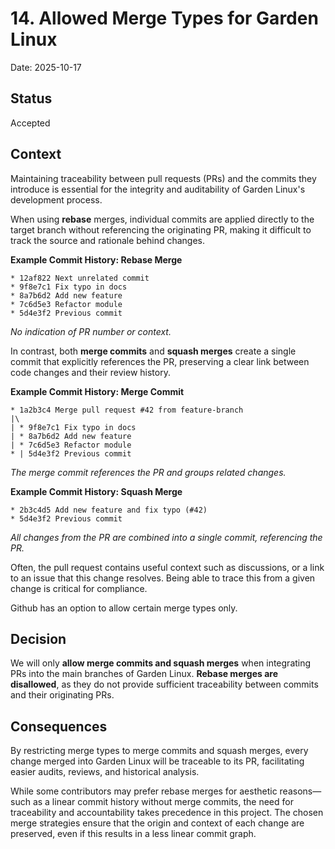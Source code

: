 # 14. Allowed Merge Types for Garden Linux

Date: 2025-10-17

## Status

Accepted

## Context

Maintaining traceability between pull requests (PRs) and the commits they introduce is essential for the integrity and auditability of Garden Linux's development process.

When using **rebase** merges, individual commits are applied directly to the target branch without referencing the originating PR, making it difficult to track the source and rationale behind changes.

**Example Commit History: Rebase Merge**
```
* 12af822 Next unrelated commit
* 9f8e7c1 Fix typo in docs
* 8a7b6d2 Add new feature
* 7c6d5e3 Refactor module
* 5d4e3f2 Previous commit
```
_No indication of PR number or context._

In contrast, both **merge commits** and **squash merges** create a single commit that explicitly references the PR, preserving a clear link between code changes and their review history.

**Example Commit History: Merge Commit**
```
* 1a2b3c4 Merge pull request #42 from feature-branch
|\
| * 9f8e7c1 Fix typo in docs
| * 8a7b6d2 Add new feature
| * 7c6d5e3 Refactor module
* | 5d4e3f2 Previous commit
```
_The merge commit references the PR and groups related changes._

**Example Commit History: Squash Merge**
```
* 2b3c4d5 Add new feature and fix typo (#42)
* 5d4e3f2 Previous commit
```
_All changes from the PR are combined into a single commit, referencing the PR._

Often, the pull request contains useful context such as discussions, or a link to an issue that this change resolves.
Being able to trace this from a given change is critical for compliance.

Github has an option to allow certain merge types only.

## Decision

We will only **allow merge commits and squash merges** when integrating PRs into the main branches of Garden Linux. **Rebase merges are disallowed**, as they do not provide sufficient traceability between commits and their originating PRs.

## Consequences

By restricting merge types to merge commits and squash merges, every change merged into Garden Linux will be traceable to its PR, facilitating easier audits, reviews, and historical analysis.

While some contributors may prefer rebase merges for aesthetic reasons—such as a linear commit history without merge commits, the need for traceability and accountability takes precedence in this project. The chosen merge strategies ensure that the origin and context of each change are preserved, even if this results in a less linear commit graph.
